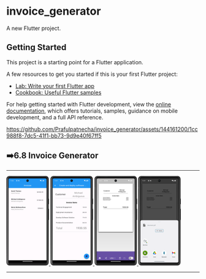 # invoice_generator

A new Flutter project.

## Getting Started

This project is a starting point for a Flutter application.

A few resources to get you started if this is your first Flutter project:

- [Lab: Write your first Flutter app](https://docs.flutter.dev/get-started/codelab)
- [Cookbook: Useful Flutter samples](https://docs.flutter.dev/cookbook)

For help getting started with Flutter development, view the
[online documentation](https://docs.flutter.dev/), which offers tutorials,
samples, guidance on mobile development, and a full API reference.


https://github.com/Prafulpatnecha/invoice_generator/assets/144161200/1cc988f8-7dc5-41f1-bb73-9d9e40f67ff5



<h2>➡️6.8 Invoice Generator </h2>
<hr>
<p>
<a href ="">
<img src="https://github.com/Prafulpatnecha/invoice_generator/blob/master/Screenshot_20240520_232653.png" width="22%" Height="35%">
<img src="https://github.com/Prafulpatnecha/invoice_generator/blob/master/Screenshot_20240520_232702.png" width="22%" Height="35%">
<img src="https://github.com/Prafulpatnecha/invoice_generator/blob/master/Screenshot_20240520_232725.png" width="22%" Height="35%">
<img src="https://github.com/Prafulpatnecha/invoice_generator/blob/master/Screenshot_20240520_232731.png" width="22%" Height="35%">
</a>
</p>
<hr>
